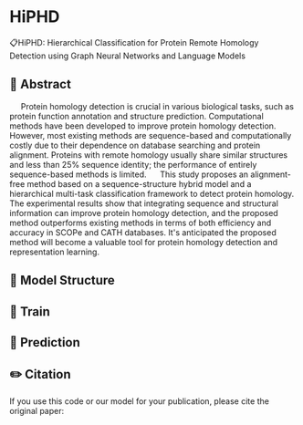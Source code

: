 # HiPHD
📋HiPHD: Hierarchical Classification for Protein Remote Homology Detection using Graph Neural Networks and Language Models

## 📘 Abstract
&nbsp;&nbsp;&nbsp;&nbsp; Protein homology detection is crucial in various biological tasks, such as protein function annotation and structure prediction. Computational methods have been developed to improve protein homology detection. However, most existing methods are sequence-based and computationally costly due to their dependence on database searching and protein alignment. Proteins with remote homology usually share similar structures and less than 25\% sequence identity; the performance of entirely sequence-based methods is limited. 
&nbsp;&nbsp;&nbsp;&nbsp; This study proposes an alignment-free method based on a sequence-structure hybrid model and a hierarchical multi-task classification framework to detect protein homology. The experimental results show that integrating sequence and structural information can improve protein homology detection, and the proposed method outperforms existing methods in terms of both efficiency and accuracy in SCOPe and CATH databases. It's anticipated the proposed method will become a valuable tool for protein homology detection and representation learning.


## 🧬 Model Structure
<!-- &nbsp;&nbsp;&nbsp;&nbsp; iMFP-LG consists of two modules: peptide representation module and a graph classification module. The peptide sequences are first fed into the pLM to extract high-quality representations, which are then transformed as node features by node feature encoders. The GAT is performed to fine-tune node features by learning the relationship of nodes. Finally, the updated node features are utilized to determine whether the peptides have corresponding function or not through node classifiers. 
<div align=center><img src=img/framework.png></div> -->

## 🚀 Train

## 🧐 Prediction

## ✏️ Citation
If you use this code or our model for your publication, please cite the original paper: